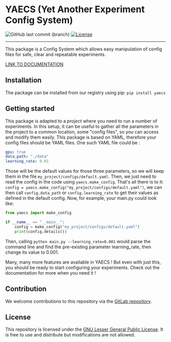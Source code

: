 # YAECS (Yet Another Experiment Config System)

![GitHub last commit (branch)](https://img.shields.io/github/last-commit/valentingol/yaecs/main)
[![License](https://img.shields.io/badge/license-LGPLV3%2B-%23c4c2c2)](https://www.gnu.org/licenses/)

---

This package is a Config System which allows easy manipulation of config files
for safe, clear and repeatable experiments.

[LINK TO DOCUMENTATION](https://github.com/valentingol/yaecs/blob/main/DOCUMENTATION_WIP.md)

## Installation

The package can be installed from our registry using pip: `pip install yaecs`

## Getting started

This package is adapted to a *project* where you need to run a number of
experiments. In this setup, it can be useful to gather all the parameters in
the project to a common location, some "config files", so you can access and
modify them easily. This package is based on YAML, therefore your config files
should be YAML files. One such YAML file could be :

```yaml
gpu: true
data_path: "./data"
learning_rate: 0.01
```

Those will be the default values for those three parameters, so we will keep
them in the file `my_project/configs/default.yaml`. Then, we just need to
read the config in the code using `yaecs.make_config`. That's all there is to 
it: `config = yaecs.make_config("my_project/configs/default.yaml")`, 
we can then call `config.data_path` or `config.learning_rate` to get their 
values as defined in the default config. Now, for example, your main.py could
look like:

```python
from yaecs import make_config

if __name__ == "__main__":
    config = make_config("my_project/configs/default.yaml")
    print(config.details())
```

Then, calling `python main.py --learning_rate=0.001` would parse
the command line and find the pre-existing parameter learning_rate, then change
its value to 0.001.

Many, many more features are available in YAECS ! But even with just this, you 
should be ready to start configuring your experiments. Check out the documentation
for more when you need it !

## Contribution

We welcome contributions to this repository via the
[GitLab repository](https://gitlab.com/reactivereality/public/yaecs).

## License

This repository is licensed under the
[GNU Lesser General Public License](https://www.gnu.org/licenses/lgpl-3.0.en.html).
It is free to use and distribute but modifications are not allowed.

